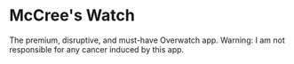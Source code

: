 # McCree's Watch

The premium, disruptive, and must-have Overwatch app. Warning: I am not responsible for any cancer induced by this app. 
